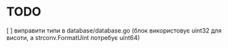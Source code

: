 # TODO
 [ ] виправити типи в database/database.go (блок використовує uint32 для висоти, а strconv.FormatUint потребує uint64)
